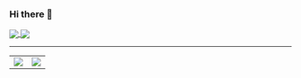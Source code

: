 ### Hi there 👋

<a href="#">
  <img align="center" src="https://github-readme-stats.vercel.app/api?username=kelein&count_private=true&show_icons=true&include_all_commits=true&hide=contribs&count_private=true&hide_rank=false" />
</a>

<a href="#">
  <img align="center" src="https://github-readme-stats.vercel.app/api/top-langs?username=kelein&layout=compact&langs_count=9" />
</a>

---

<table>
<tr>
	<td><img align="center" src="https://github-readme-stats.vercel.app/api?username=kelein&count_private=true&show_icons=true&include_all_commits=true&hide=contribs&count_private=true&hide_rank=false" /></td>
	<td><img align="center" src="https://github-readme-stats.vercel.app/api/top-langs?username=kelein&layout=compact&langs_count=9" /></td>
</tr>
</table>


<!--
**kelein/kelein** is a ✨ _special_ ✨ repository because its `README.md` (this file) appears on your GitHub profile.

Here are some ideas to get you started:

- 🔭 I’m currently working on ...
- 🌱 I’m currently learning ...
- 👯 I’m looking to collaborate on ...
- 🤔 I’m looking for help with ...
- 💬 Ask me about ...
- 📫 How to reach me: ...
- 😄 Pronouns: ...
- ⚡ Fun fact: ...
-->
